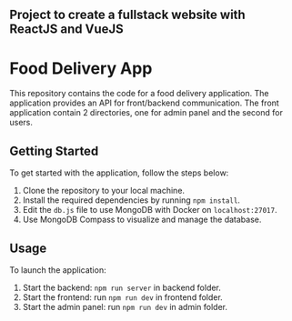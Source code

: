 Project to create a fullstack website with ReactJS and VueJS
---
# Food Delivery App

This repository contains the code for a food delivery application. The application provides an API for front/backend communication.
The front application contain 2 directories, one for admin panel and the second for users.

## Getting Started

To get started with the application, follow the steps below:

1. Clone the repository to your local machine.
2. Install the required dependencies by running `npm install`.
3. Edit the `db.js` file to use MongoDB with Docker on `localhost:27017`.
4. Use MongoDB Compass to visualize and manage the database.

## Usage

To launch the application:
1. Start the backend: `npm run server` in backend folder.
2. Start the frontend: run `npm run dev` in frontend folder.
3. Start the admin panel: run `npm run dev` in admin folder.

